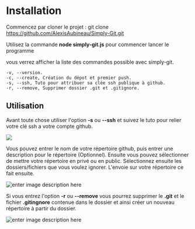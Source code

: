 # Installation
Commencez par cloner le projet :
git clone https://github.com/AlexisAubineau/Simply-Git.git

 Utilisez la commande  **node simply-git.js**  pour commencer lancer le programme

vous verrez afficher la liste des commandes possible avec simply-git.
```
-v, --version.
-c, --create, Création du dépot et premier push.
-s, --ssh, Tuto pour attribuer sa clée ssh publique à github.
-r, --remove, Supprimer dossier .git et .gitignore.
```

## Utilisation
Avant toute chose utiliser l'option **-s** ou  **--ssh**  et suivez le tuto pour relier votre clé ssh a votre compte github.

![
](https://lh3.googleusercontent.com/A2LxGbOqzWMhP_A_48iNOSLS6sd1cW1T1Dot6lf0twNlDBuJNgd_KtZJ1d0-vTo7uvsAXKQMhN4 "Tutoriel")


Vous pouvez entrer le nom de votre répertoire github, puis entrer une description pour le répertoire (Optionnel).
Ensuite vous pouvez sélectionner de mettre votre répertoire en privé ou en public.
Sélectionnez ensuite les dossiers/fichiers que vous voulez ignorer.
L'envoie sur votre répertoire ce fait ensuite.


![enter image description here](https://lh3.googleusercontent.com/dHLx7UB6MMlrAcN_ookNEMzpoZScNctZWMFuPb4UgUXksYrCCDXhiQDe-M9_Yu5Ax5so664_3yU "premier push")

Si vous entrez l'option **-r** ou **--remove** vous pourrez supprimer le **.git** et le fichier **.gitingnore** contenue dans le dossier et ainsi créer un nouveau répertoire à partir du dossier.

![enter image description here](https://lh3.googleusercontent.com/FXQmmLitaayLfjAQvxOz5vynggq2IScToXcyUV3_o3KRiRpj_REGb6eLi8CIXTxH1KkYVm8PZWA "Supression")
